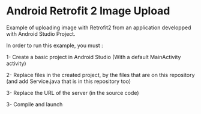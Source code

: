 # Android Retrofit 2 Image Upload
Example of uploading image with Retrofit2 from an application developped with Android Studio Project.

In order to run this example, you must :

1- Create a basic project in Android Studio (With a default MainActivity activity)

2- Replace files in the created project, by the files that are on this repository (and add Service.java that is in this repository too)

3- Replace the URL of the server (in the source code)

3- Compile and launch

